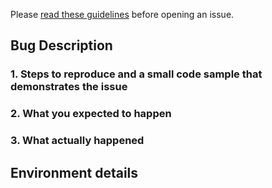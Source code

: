 Please [read these guidelines](http://ibm.biz/cdt-issue-guide) before opening an issue.

<!-- Issues will be CLOSED IMMEDIATELY if the following template is not completed. -->

## Bug Description

### 1. Steps to reproduce and a small code sample that demonstrates the issue
<!--
EXAMPLE:
1. Initialize client
2. List DBs

cc = new CloudantClient(...)
dbNames = cc.allDbs()
-->

### 2. What you expected to happen
<!--
Expected to get a list of all databases
-->

### 3. What actually happened
<!--
Got a 400 bad request
-->

## Environment details
<!--
- Version(s) that are affected by this issue.
    > 2.0.2
- Android or Java version (including vendor and platform)
    > Android 5.1, API level 22, Linux/armv7l
    > Java 1.8.0_151 OpenJDK macOS
- sync-android artifact you are using:
    - [ ] cloudant-sync-datastore-android
    - [ ] cloudant-sync-datastore-android-encryption
    - [ ] cloudant-sync-datastore-javase
-->
